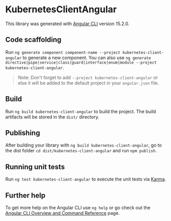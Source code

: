 # KubernetesClientAngular

This library was generated with [Angular CLI](https://github.com/angular/angular-cli) version 15.2.0.

## Code scaffolding

Run `ng generate component component-name --project kubernetes-client-angular` to generate a new component. You can also use `ng generate directive|pipe|service|class|guard|interface|enum|module --project kubernetes-client-angular`.
> Note: Don't forget to add `--project kubernetes-client-angular` or else it will be added to the default project in your `angular.json` file. 

## Build

Run `ng build kubernetes-client-angular` to build the project. The build artifacts will be stored in the `dist/` directory.

## Publishing

After building your library with `ng build kubernetes-client-angular`, go to the dist folder `cd dist/kubernetes-client-angular` and run `npm publish`.

## Running unit tests

Run `ng test kubernetes-client-angular` to execute the unit tests via [Karma](https://karma-runner.github.io).

## Further help

To get more help on the Angular CLI use `ng help` or go check out the [Angular CLI Overview and Command Reference](https://angular.io/cli) page.
